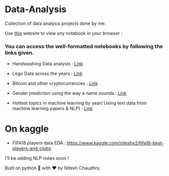 # Data-Analysis
Collection of data analysis projects done by me.

Use [this](https://nbviewer.jupyter.org) website to view any notebook in your browser :

### You can access the well-formatted notebooks by following the links given.

- Handwashing Data analysis : [Link](https://nbviewer.jupyter.org/github/NIteshx2/Data-Analysis/blob/master/Analyzed-Notebooks/HandWashing/Dr.%20Semmelweis%20and%20the%20Discovery%20of%20Handwashing/notebook.ipynb)



- Lego Data across the years : [Link](https://nbviewer.jupyter.org/github/NIteshx2/Data-Analysis/blob/master/Analyzed-Notebooks/LegoData/Exploring%2067%20years%20of%20LEGO/notebook.ipynb)

- Bitcoin and other cryptocurrencies : [Link](https://nbviewer.jupyter.org/github/NIteshx2/Data-Analysis/blob/master/Analyzed-Notebooks/CryptoCurrencies%20Data/Exploring%20the%20Bitcoin%20cryptocurrency%20market/notebook.ipynb)


- Gender prediction using the way a name sounds : [Link](https://nbviewer.jupyter.org/github/NIteshx2/Data-Analysis/blob/master/Analyzed-Notebooks/Gender%20prediction%20using%20sound/Name%20Game_%20Gender%20Prediction%20using%20Sound/notebook.ipynb)

- Hottest topics in machine learning by year( Using text data from machine learning papers & NLP) : [Link](https://nbviewer.jupyter.org/github/NIteshx2/Data-Analysis/blob/master/Analyzed-Notebooks/The%20Hottest%20Topics%20in%20Machine%20Learning/notebook.ipynb)



# On kaggle
- FIFA18 players data EDA : https://www.kaggle.com/niteshx2/fifa18-best-players-and-clubs


I'll be adding NLP notes soon !

Built on python :snake: with :heart: by Nitesh Chaudhry.

